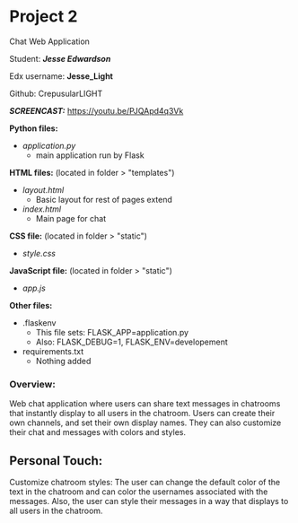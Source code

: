 # Project 2
Chat Web Application

Student:
***Jesse Edwardson***

Edx username:
**Jesse_Light**

Github:
CrepusularLIGHT

***SCREENCAST:*** https://youtu.be/PJQApd4q3Vk

**Python files:**
  * _application.py_
    - main application run by Flask
    
**HTML files:** (located in folder > "templates")
  * _layout.html_
    - Basic layout for rest of pages extend
  * _index.html_
    - Main page for chat 
    
**CSS file:** (located in folder > "static")
  * _style.css_

**JavaScript file:** (located in folder > "static")
  * _app.js_
      
**Other files:**
 * .flaskenv
   - This file sets: FLASK_APP=application.py
   - Also: FLASK_DEBUG=1, FLASK_ENV=developement
 * requirements.txt
   - Nothing added
      
### Overview:
Web chat application where users can share text messages in chatrooms that instantly display to all users in the chatroom. Users can create their own channels, and set their own display names. They can also customize their chat and messages with colors and styles.
  
## Personal Touch:
Customize chatroom styles: The user can change the default color of the text in the chatroom and can color the usernames associated with the messages. Also, the user can style their messages in a way that displays to all users in the chatroom.
